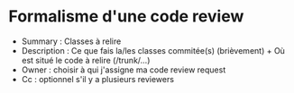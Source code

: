 # Formalisme d'une code review #

  * Summary : Classes à relire
  * Description : Ce que fais la/les classes commitée(s) (brièvement) + Où est situé le code à relire (/trunk/...)
  * Owner : choisir à qui j'assigne ma code review request
  * Cc : optionnel s'il y a plusieurs reviewers